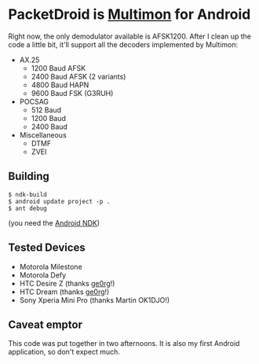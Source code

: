 PacketDroid is [Multimon](http://www.baycom.org/~tom/ham/linux/multimon.html) for Android
=========================================================================================

Right now, the only demodulator available is AFSK1200. 
After I clean up the code a little bit, it'll support all the decoders implemented by Multimon:

- AX.25
    - 1200 Baud AFSK
    - 2400 Baud AFSK (2 variants)
    - 4800 Baud HAPN
    - 9600 Baud FSK (G3RUH)
- POCSAG
    - 512 Baud
    - 1200 Baud
    - 2400 Baud
- Miscellaneous
    - DTMF
    - ZVEI


Building
--------

    $ ndk-build
    $ android update project -p .
    $ ant debug
    
(you need the [Android NDK](http://developer.android.com/sdk/ndk/index.html))

Tested Devices
--------------

- Motorola Milestone
- Motorola Defy
- HTC Desire Z (thanks [ge0rg](https://github.com/ge0rg)!)
- HTC Dream (thanks [ge0rg](https://github.com/ge0rg)!)
- Sony Xperia Mini Pro (thanks Martin OK1DJO!)

Caveat emptor
-------------

This code was put together in two afternoons. It is also my first Android application, so don't expect much.
